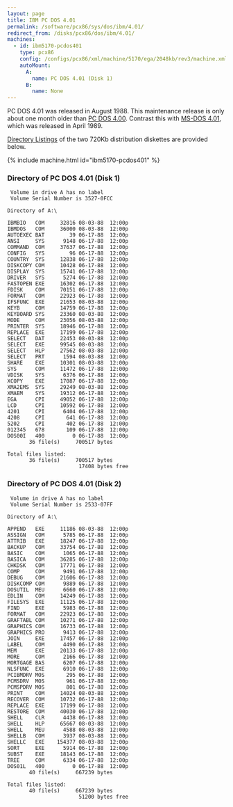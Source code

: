 ```yaml
---
layout: page
title: IBM PC DOS 4.01
permalink: /software/pcx86/sys/dos/ibm/4.01/
redirect_from: /disks/pcx86/dos/ibm/4.01/
machines:
  - id: ibm5170-pcdos401
    type: pcx86
    config: /configs/pcx86/xml/machine/5170/ega/2048kb/rev3/machine.xml
    autoMount:
      A:
        name: PC DOS 4.01 (Disk 1)
      B:
        name: None
---
```


PC DOS 4.01 was released in August 1988.  This maintenance release is only about one month older than
[PC DOS 4.00](/disks/pcx86/dos/ibm/4.00/).  Contrast this with [MS-DOS 4.01](/disks/pcx86/dos/microsoft/4.01/),
which was released in April 1989.

[Directory Listings](#directory-of-pc-dos-401-disk-1) of the two 720Kb distribution diskettes are provided below.

{% include machine.html id="ibm5170-pcdos401" %}

### Directory of PC DOS 4.01 (Disk 1)

	 Volume in drive A has no label
	 Volume Serial Number is 3527-0FCC

	Directory of A:\

	IBMBIO   COM     32816 08-03-88  12:00p
	IBMDOS   COM     36000 08-03-88  12:00p
	AUTOEXEC BAT        39 06-17-88  12:00p
	ANSI     SYS      9148 06-17-88  12:00p
	COMMAND  COM     37637 06-17-88  12:00p
	CONFIG   SYS        96 06-17-88  12:00p
	COUNTRY  SYS     12838 06-17-88  12:00p
	DISKCOPY COM     10428 06-17-88  12:00p
	DISPLAY  SYS     15741 06-17-88  12:00p
	DRIVER   SYS      5274 06-17-88  12:00p
	FASTOPEN EXE     16302 06-17-88  12:00p
	FDISK    COM     70151 06-17-88  12:00p
	FORMAT   COM     22923 06-17-88  12:00p
	IFSFUNC  EXE     21653 08-03-88  12:00p
	KEYB     COM     14759 06-17-88  12:00p
	KEYBOARD SYS     23360 08-03-88  12:00p
	MODE     COM     23056 08-03-88  12:00p
	PRINTER  SYS     18946 06-17-88  12:00p
	REPLACE  EXE     17199 06-17-88  12:00p
	SELECT   DAT     22453 08-03-88  12:00p
	SELECT   EXE     99545 08-03-88  12:00p
	SELECT   HLP     27562 08-03-88  12:00p
	SELECT   PRT      1594 08-03-88  12:00p
	SHARE    EXE     10301 08-03-88  12:00p
	SYS      COM     11472 06-17-88  12:00p
	VDISK    SYS      6376 06-17-88  12:00p
	XCOPY    EXE     17087 06-17-88  12:00p
	XMA2EMS  SYS     29249 08-03-88  12:00p
	XMAEM    SYS     19312 06-17-88  12:00p
	EGA      CPI     49052 06-17-88  12:00p
	LCD      CPI     10592 06-17-88  12:00p
	4201     CPI      6404 06-17-88  12:00p
	4208     CPI       641 06-17-88  12:00p
	5202     CPI       402 06-17-88  12:00p
	012345   678       109 06-17-88  12:00p
	DOS00I   400         0 06-17-88  12:00p
	       36 file(s)     700517 bytes

	Total files listed:
	       36 file(s)     700517 bytes
	                       17408 bytes free

### Directory of PC DOS 4.01 (Disk 2)

	 Volume in drive A has no label
	 Volume Serial Number is 2533-07FF

	Directory of A:\

	APPEND   EXE     11186 08-03-88  12:00p
	ASSIGN   COM      5785 06-17-88  12:00p
	ATTRIB   EXE     18247 06-17-88  12:00p
	BACKUP   COM     33754 06-17-88  12:00p
	BASIC    COM      1065 06-17-88  12:00p
	BASICA   COM     36285 06-17-88  12:00p
	CHKDSK   COM     17771 06-17-88  12:00p
	COMP     COM      9491 06-17-88  12:00p
	DEBUG    COM     21606 06-17-88  12:00p
	DISKCOMP COM      9889 06-17-88  12:00p
	DOSUTIL  MEU      6660 06-17-88  12:00p
	EDLIN    COM     14249 06-17-88  12:00p
	FILESYS  EXE     11125 06-17-88  12:00p
	FIND     EXE      5983 06-17-88  12:00p
	FORMAT   COM     22923 06-17-88  12:00p
	GRAFTABL COM     10271 06-17-88  12:00p
	GRAPHICS COM     16733 06-17-88  12:00p
	GRAPHICS PRO      9413 06-17-88  12:00p
	JOIN     EXE     17457 06-17-88  12:00p
	LABEL    COM      4490 06-17-88  12:00p
	MEM      EXE     20133 06-17-88  12:00p
	MORE     COM      2166 06-17-88  12:00p
	MORTGAGE BAS      6207 06-17-88  12:00p
	NLSFUNC  EXE      6910 06-17-88  12:00p
	PCIBMDRV MOS       295 06-17-88  12:00p
	PCMSDRV  MOS       961 06-17-88  12:00p
	PCMSPDRV MOS       801 06-17-88  12:00p
	PRINT    COM     14024 08-03-88  12:00p
	RECOVER  COM     10732 06-17-88  12:00p
	REPLACE  EXE     17199 06-17-88  12:00p
	RESTORE  COM     40030 06-17-88  12:00p
	SHELL    CLR      4438 06-17-88  12:00p
	SHELL    HLP     65667 08-03-88  12:00p
	SHELL    MEU      4588 08-03-88  12:00p
	SHELLB   COM      3937 08-03-88  12:00p
	SHELLC   EXE    154377 08-03-88  12:00p
	SORT     EXE      5914 06-17-88  12:00p
	SUBST    EXE     18143 06-17-88  12:00p
	TREE     COM      6334 06-17-88  12:00p
	DOS01L   400         0 06-17-88  12:00p
	       40 file(s)     667239 bytes

	Total files listed:
	       40 file(s)     667239 bytes
	                       51200 bytes free
